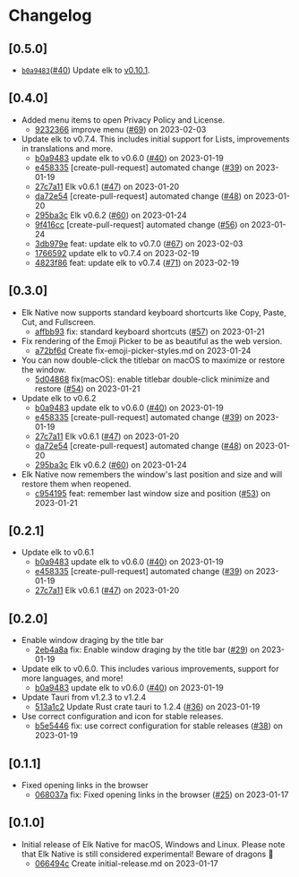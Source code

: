 # Changelog

## \[0.5.0]

- [`b0a9483`](https://github.com/elk-zone/elk-native/commit/b0a9483afaaf789147ab77d2571e4f276ac291f8)([#40](https://github.com/elk-zone/elk-native/pull/40)) Update elk to [v0.10.1](https://github.com/elk-zone/elk/releases/tag/v0.10.1).

## \[0.4.0]

- Added menu items to open Privacy Policy and License.
  - [9232366](https://github.com/elk-zone/elk-native/commit/92323668887a7d5dd16c1a1733f40feb34c7448f) improve menu ([#69](https://github.com/elk-zone/elk-native/pull/69)) on 2023-02-03
- Update elk to v0.7.4. This includes initial support for Lists, improvements in translations and more.
  - [b0a9483](https://github.com/elk-zone/elk-native/commit/b0a9483afaaf789147ab77d2571e4f276ac291f8) update elk to v0.6.0 ([#40](https://github.com/elk-zone/elk-native/pull/40)) on 2023-01-19
  - [e458335](https://github.com/elk-zone/elk-native/commit/e4583357c1274338069184e7d1e4ebea76f4f3f5) \[create-pull-request] automated change ([#39](https://github.com/elk-zone/elk-native/pull/39)) on 2023-01-19
  - [27c7a11](https://github.com/elk-zone/elk-native/commit/27c7a11e019062838630de8d81dbe07fd3964a78) Elk v0.6.1 ([#47](https://github.com/elk-zone/elk-native/pull/47)) on 2023-01-20
  - [da72e54](https://github.com/elk-zone/elk-native/commit/da72e54d7da87aed12da2412f96edf1966beadb4) \[create-pull-request] automated change ([#48](https://github.com/elk-zone/elk-native/pull/48)) on 2023-01-20
  - [295ba3c](https://github.com/elk-zone/elk-native/commit/295ba3c41844ce2354186f6add3876e98e2adc25) Elk v0.6.2 ([#60](https://github.com/elk-zone/elk-native/pull/60)) on 2023-01-24
  - [9f416cc](https://github.com/elk-zone/elk-native/commit/9f416cc8ca7be1f229ef483c826e853f22b8867b) \[create-pull-request] automated change ([#56](https://github.com/elk-zone/elk-native/pull/56)) on 2023-01-24
  - [3db979e](https://github.com/elk-zone/elk-native/commit/3db979e1355c9670148bf51956821f6ea19cd3f8) feat: update elk to v0.7.0 ([#67](https://github.com/elk-zone/elk-native/pull/67)) on 2023-02-03
  - [1766592](https://github.com/elk-zone/elk-native/commit/1766592ae72ea210c5d1c77ffb649abe34b5925f) update elk to v0.7.4 on 2023-02-19
  - [4823f86](https://github.com/elk-zone/elk-native/commit/4823f86ac2673f21181d4e2c5eb022f579715b7e) feat: update elk to v0.7.4 ([#71](https://github.com/elk-zone/elk-native/pull/71)) on 2023-02-19

## \[0.3.0]

- Elk Native now supports standard keyboard shortcurts like Copy, Paste, Cut, and Fullscreen.
  - [affbb93](https://github.com/elk-zone/elk-native/commit/affbb93bd2edcd34f01b909bfff323086b670e17) fix: standard keyboard shortcuts ([#57](https://github.com/elk-zone/elk-native/pull/57)) on 2023-01-21
- Fix rendering of the Emoji Picker to be as beautiful as the web version.
  - [a72bf6d](https://github.com/elk-zone/elk-native/commit/a72bf6d00309c82c296f5ef934650cb4ad8aaaaf) Create fix-emoji-picker-styles.md on 2023-01-24
- You can now double-click the titlebar on macOS to maximize or restore the window.
  - [5d04868](https://github.com/elk-zone/elk-native/commit/5d04868620f2e24ffd38533ef2e4bbcddc939351) fix(macOS): enable titlebar double-click minimize and restore ([#54](https://github.com/elk-zone/elk-native/pull/54)) on 2023-01-21
- Update elk to v0.6.2
  - [b0a9483](https://github.com/elk-zone/elk-native/commit/b0a9483afaaf789147ab77d2571e4f276ac291f8) update elk to v0.6.0 ([#40](https://github.com/elk-zone/elk-native/pull/40)) on 2023-01-19
  - [e458335](https://github.com/elk-zone/elk-native/commit/e4583357c1274338069184e7d1e4ebea76f4f3f5) \[create-pull-request] automated change ([#39](https://github.com/elk-zone/elk-native/pull/39)) on 2023-01-19
  - [27c7a11](https://github.com/elk-zone/elk-native/commit/27c7a11e019062838630de8d81dbe07fd3964a78) Elk v0.6.1 ([#47](https://github.com/elk-zone/elk-native/pull/47)) on 2023-01-20
  - [da72e54](https://github.com/elk-zone/elk-native/commit/da72e54d7da87aed12da2412f96edf1966beadb4) \[create-pull-request] automated change ([#48](https://github.com/elk-zone/elk-native/pull/48)) on 2023-01-20
  - [295ba3c](https://github.com/elk-zone/elk-native/commit/295ba3c41844ce2354186f6add3876e98e2adc25) Elk v0.6.2 ([#60](https://github.com/elk-zone/elk-native/pull/60)) on 2023-01-24
- Elk Native now remembers the window's last position and size and will restore them when reopened.
  - [c954195](https://github.com/elk-zone/elk-native/commit/c9541952c5674bdf247749d4d02750c4ff57fdb7) feat: remember last window size and position ([#53](https://github.com/elk-zone/elk-native/pull/53)) on 2023-01-21

## \[0.2.1]

- Update elk to v0.6.1
  - [b0a9483](https://github.com/elk-zone/elk-native/commit/b0a9483afaaf789147ab77d2571e4f276ac291f8) update elk to v0.6.0 ([#40](https://github.com/elk-zone/elk-native/pull/40)) on 2023-01-19
  - [e458335](https://github.com/elk-zone/elk-native/commit/e4583357c1274338069184e7d1e4ebea76f4f3f5) \[create-pull-request] automated change ([#39](https://github.com/elk-zone/elk-native/pull/39)) on 2023-01-19
  - [27c7a11](https://github.com/elk-zone/elk-native/commit/27c7a11e019062838630de8d81dbe07fd3964a78) Elk v0.6.1 ([#47](https://github.com/elk-zone/elk-native/pull/47)) on 2023-01-20

## \[0.2.0]

- Enable window draging by the title bar
  - [2eb4a8a](https://github.com/elk-zone/elk-native/commit/2eb4a8ae77fb5c76808ea0f8d2bdaaab81efa924) fix: Enable window draging by the title bar ([#29](https://github.com/elk-zone/elk-native/pull/29)) on 2023-01-19
- Update elk to v0.6.0. This includes various improvements, support for more languages, and more!
  - [b0a9483](https://github.com/elk-zone/elk-native/commit/b0a9483afaaf789147ab77d2571e4f276ac291f8) update elk to v0.6.0 ([#40](https://github.com/elk-zone/elk-native/pull/40)) on 2023-01-19
- Update Tauri from v1.2.3 to v1.2.4
  - [513a1c2](https://github.com/elk-zone/elk-native/commit/513a1c2808941b20edc6d1b220ed15a9682eb389) Update Rust crate tauri to 1.2.4 ([#36](https://github.com/elk-zone/elk-native/pull/36)) on 2023-01-19
- Use correct configuration and icon for stable releases.
  - [b5e5446](https://github.com/elk-zone/elk-native/commit/b5e544655c798405827babcf8aecf7e3d0ddc03e) fix: use correct configuration for stable releases ([#38](https://github.com/elk-zone/elk-native/pull/38)) on 2023-01-19

## \[0.1.1]

- Fixed opening links in the browser
  - [068037a](https://github.com/elk-zone/elk-native/commit/068037a4913e56619435c11fd1a791e525742b78) fix: Fixed opening links in the browser ([#25](https://github.com/elk-zone/elk-native/pull/25)) on 2023-01-17

## \[0.1.0]

- Initial release of Elk Native for macOS, Windows and Linux. Please note that Elk Native is still considered experimental! Beware of dragons 🐉
  - [066494c](https://github.com/elk-zone/elk-native/commit/066494c88312552848aa1c6ce82f8a9639d36c53) Create initial-release.md on 2023-01-17
